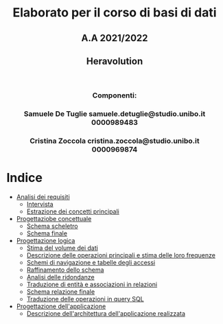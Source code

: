 <h1 style="text-align: center"> Elaborato per il corso di basi di dati </h1>
<h2 style="text-align: center"> A.A 2021/2022 </h2>
<h2 style="text-align: center"> Heravolution </h2>
<br>
<h3 style="text-align: center"> Componenti: </h3>
<h3 style="text-align: center"> Samuele De Tuglie samuele.detuglie@studio.unibo.it 0000989483</h3>
<h3 style="text-align: center"> Cristina Zoccola cristina.zoccola@studio.unibo.it 0000969874 </h3>
<div style="page-break-after: always;"></div>

# Indice
+ [Analisi dei requisiti]()
  - [Intervista]()
  - [Estrazione dei concetti principali]()
+ [Progettaziobe concettuale]()
  - [Schema scheletro]()
  - [Schema finale]()
+ [Progettazione logica]()
  - [Stima del volume dei dati]()
  - [Descrizione delle operazioni principali e stima delle loro frequenze]()
  - [Schemi di navigazione e tabelle degli accessi]()
  - [Raffinamento dello schema]()
  - [Analisi delle ridondanze]()
  - [Traduzione di entità e associazioni in relazioni]()
  - [Schema relazione finale]()
  - [Traduzione delle operazioni in query SQL]()
+ [Progettazione dell'applicazione]()
  - [Descrizione dell'architettura dell'applicazione realizzata]()
<div style="page-break-after: always;"></div>



